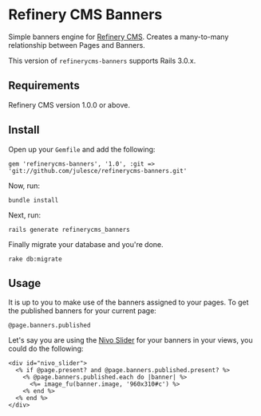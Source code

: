 # Refinery CMS Banners

Simple banners engine for [Refinery CMS](http://refinerycms.com). Creates a many-to-many relationship between Pages and Banners.

This version of `refinerycms-banners` supports Rails 3.0.x.

## Requirements

Refinery CMS version 1.0.0 or above.

## Install

Open up your ``Gemfile`` and add the following:

    gem 'refinerycms-banners', '1.0', :git => 'git://github.com/julesce/refinerycms-banners.git'

Now, run:

    bundle install

Next, run:

    rails generate refinerycms_banners

Finally migrate your database and you're done.

    rake db:migrate

## Usage

It is up to you to make use of the banners assigned to your pages. To get the published banners for your current page:

    @page.banners.published

Let's say you are using the [Nivo Slider](http://nivo.dev7studios.com/) for your banners in your views, you could do the following:

    <div id="nivo_slider">
      <% if @page.present? and @page.banners.published.present? %>
        <% @page.banners.published.each do |banner| %>
          <%= image_fu(banner.image, '960x310#c') %>
        <% end %>
      <% end %>
    </div>
